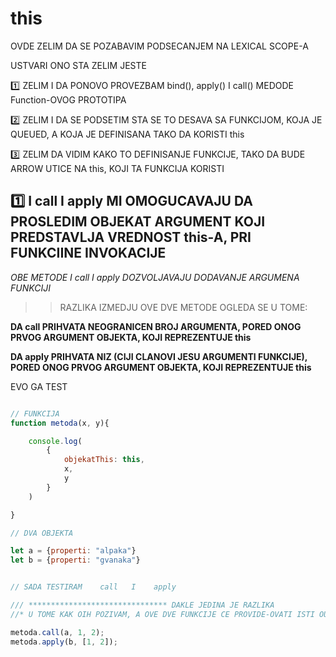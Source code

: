 # this

OVDE ZELIM DA SE POZABAVIM PODSECANJEM NA LEXICAL SCOPE-A

USTVARI ONO STA ZELIM JESTE

:one: ZELIM I DA PONOVO PROVEZBAM bind(), apply() I call() MEDODE Function-OVOG PROTOTIPA

:two: ZELIM I DA SE PODSETIM STA SE TO DESAVA SA FUNKCIJOM, KOJA JE QUEUED, A KOJA JE DEFINISANA TAKO DA KORISTI this

:three: ZELIM DA VIDIM KAKO TO DEFINISANJE FUNKCIJE, TAKO DA BUDE ARROW UTICE NA this, KOJI TA FUNKCIJA KORISTI

## :one: I call I apply MI OMOGUCAVAJU DA PROSLEDIM OBJEKAT ARGUMENT KOJI PREDSTAVLJA VREDNOST this-A, PRI FUNKCIINE INVOKACIJE

*OBE METODE I call I apply DOZVOLJAVAJU DODAVANJE ARGUMENA FUNKCIJI*

>> RAZLIKA IZMEDJU OVE DVE METODE OGLEDA SE U TOME:

**DA call PRIHVATA NEOGRANICEN BROJ ARGUMENTA, PORED ONOG PRVOG ARGUMENT OBJEKTA, KOJI REPREZENTUJE this**

**DA apply PRIHVATA NIZ (CIJI CLANOVI JESU ARGUMENTI FUNKCIJE), PORED ONOG PRVOG ARGUMENT OBJEKTA, KOJI REPREZENTUJE this**

EVO GA TEST

```javascript

// FUNKCIJA
function metoda(x, y){

    console.log(
        {
            objekatThis: this,
            x,
            y
        }
    )

}

// DVA OBJEKTA

let a = {properti: "alpaka"}
let b = {properti: "gvanaka"}


// SADA TESTIRAM    call   I    apply

/// ******************************* DAKLE JEDINA JE RAZLIKA
//* U TOME KAK OIH POZIVAM, A OVE DVE FUNKCIJE CE PROVIDE-OVATI ISTI OUTCOME

metoda.call(a, 1, 2);
metoda.apply(b, [1, 2]);

```
